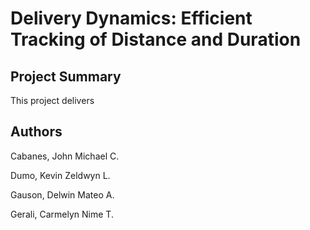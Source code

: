 # Delivery Dynamics: Efficient Tracking of Distance and Duration

## **Project Summary**
This project delivers 

## **Authors**

Cabanes, John Michael C.

Dumo, Kevin Zeldwyn L.

Gauson, Delwin Mateo A.

Gerali, Carmelyn Nime T.

